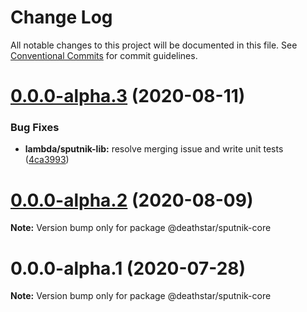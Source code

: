 # Change Log

All notable changes to this project will be documented in this file.
See [Conventional Commits](https://conventionalcommits.org) for commit guidelines.

# [0.0.0-alpha.3](https://git-codecommit.us-west-2.amazonaws.com/v1/repos/Deathstar/compare/@deathstar/sputnik-core@0.0.0-alpha.2...@deathstar/sputnik-core@0.0.0-alpha.3) (2020-08-11)


### Bug Fixes

* **lambda/sputnik-lib:** resolve merging issue and write unit tests ([4ca3993](https://git-codecommit.us-west-2.amazonaws.com/v1/repos/Deathstar/commits/4ca3993755afe19f1a5e68c4ad7792f66de5d0fa))





# [0.0.0-alpha.2](https://git-codecommit.us-west-2.amazonaws.com/v1/repos/Deathstar/compare/@deathstar/sputnik-core@0.0.0-alpha.1...@deathstar/sputnik-core@0.0.0-alpha.2) (2020-08-09)

**Note:** Version bump only for package @deathstar/sputnik-core





# 0.0.0-alpha.1 (2020-07-28)

**Note:** Version bump only for package @deathstar/sputnik-core

